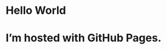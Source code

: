 <!DOCTYPE html>
<html>
<body>
<h1>Hello World<h1>
<p>I’m hosted with GitHub Pages.</p>
<body>
</html>
